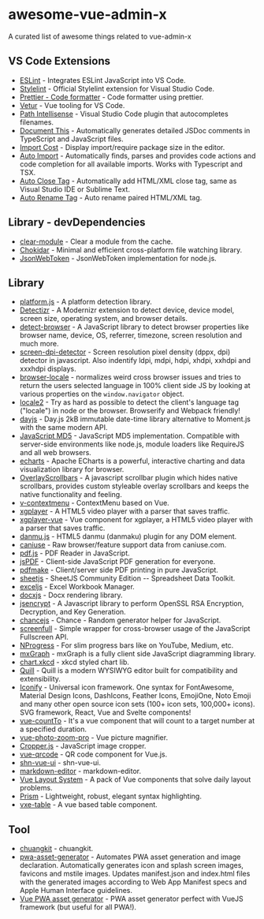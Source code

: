 # awesome-vue-admin-x
A curated list of awesome things related to vue-admin-x

## VS Code Extensions
- [ESLint](https://eslint.org/) - Integrates ESLint JavaScript into VS Code.
- [Stylelint](https://stylelint.io/) - Official Stylelint extension for Visual Studio Code.
- [Prettier - Code formatter](https://prettier.io/) - Code formatter using prettier.
- [Vetur](https://vuejs.github.io/vetur/) - Vue tooling for VS Code.
- [Path Intellisense](https://github.com/ChristianKohler/PathIntellisense) - Visual Studio Code plugin that autocompletes filenames.
- [Document This](https://github.com/oouo-diogo-perdigao/vscode-docthis) - Automatically generates detailed JSDoc comments in TypeScript and JavaScript files.
- [Import Cost](https://github.com/wix/import-cost) - Display import/require package size in the editor.
- [Auto Import](https://github.com/soates/Auto-Import) - Automatically finds, parses and provides code actions and code completion for all available imports. Works with Typescript and TSX.
- [Auto Close Tag](https://github.com/formulahendry/vscode-auto-close-tag) - Automatically add HTML/XML close tag, same as Visual Studio IDE or Sublime Text.
- [Auto Rename Tag](https://github.com/formulahendry/vscode-auto-rename-tag) - Auto rename paired HTML/XML tag.

## Library - devDependencies
- [clear-module](https://github.com/sindresorhus/clear-module) - Clear a module from the cache.
- [Chokidar](https://github.com/paulmillr/chokidar) - Minimal and efficient cross-platform file watching library.
- [JsonWebToken](https://github.com/auth0/node-jsonwebtoken) - JsonWebToken implementation for node.js.

## Library
- [platform.js](https://github.com/bestiejs/platform.js) - A platform detection library.
- [Detectizr](https://github.com/barisaydinoglu/Detectizr) - A Modernizr extension to detect device, device model, screen size, operating system, and browser details.
- [detect-browser](https://github.com/Ahmdrza/detect-browser) - A JavaScript library to detect browser properties like browser name, device, OS, referrer, timezone, screen resolution and much more.
- [screen-dpi-detector](https://github.com/jorgegilramos/screen-dpi-detector) - Screen resolution pixel density (dppx, dpi) detector in javascript. Also indentify ldpi, mdpi, hdpi, xhdpi, xxhdpi and xxxhdpi displays.
- [browser-locale](https://github.com/maxogden/browser-locale) - normalizes weird cross browser issues and tries to return the users selected language in 100% client side JS by looking at various properties on the `window.navigator` object.
- [locale2](https://github.com/moimikey/locale2) - Try as hard as possible to detect the client's language tag ("locale") in node or the browser. Browserify and Webpack friendly!
- [dayjs](https://github.com/iamkun/dayjs) - Day.js 2kB immutable date-time library alternative to Moment.js with the same modern API.
- [JavaScript MD5](https://github.com/blueimp/JavaScript-MD5) - JavaScript MD5 implementation. Compatible with server-side environments like node.js, module loaders like RequireJS and all web browsers.
- [echarts](https://github.com/apache/echarts) - Apache ECharts is a powerful, interactive charting and data visualization library for browser.
- [OverlayScrollbars](https://github.com/KingSora/OverlayScrollbars) - A javascript scrollbar plugin which hides native scrollbars, provides custom styleable overlay scrollbars and keeps the native functionality and feeling.
- [v-contextmenu](https://github.com/heynext/v-contextmenu) - ContextMenu based on Vue.
- [xgplayer](https://github.com/bytedance/xgplayer) - A HTML5 video player with a parser that saves traffic.
- [xgplayer-vue](https://github.com/bytedance/xgplayer-vue) - Vue component for xgplayer, a HTML5 video player with a parser that saves traffic.
- [danmu.js](https://github.com/bytedance/danmu.js) - HTML5 danmu (danmaku) plugin for any DOM element.
- [caniuse](https://github.com/Fyrd/caniuse) - Raw browser/feature support data from caniuse.com.
- [pdf.js](https://github.com/mozilla/pdf.js) - PDF Reader in JavaScript.
- [jsPDF](https://github.com/parallax/jsPDF) - Client-side JavaScript PDF generation for everyone.
- [pdfmake](https://github.com/bpampuch/pdfmake) - Client/server side PDF printing in pure JavaScript.
- [sheetjs](https://github.com/SheetJS/sheetjs) - SheetJS Community Edition -- Spreadsheet Data Toolkit.
- [exceljs](https://github.com/exceljs/exceljs) - Excel Workbook Manager.
- [docxjs](https://github.com/zVolodymyr/docxjs) - Docx rendering library.
- [jsencrypt](https://github.com/travist/jsencrypt) - A Javascript library to perform OpenSSL RSA Encryption, Decryption, and Key Generation.
- [chancejs](https://github.com/chancejs/chancejs) - Chance - Random generator helper for JavaScript.
- [screenfull](https://github.com/sindresorhus/screenfull) - Simple wrapper for cross-browser usage of the JavaScript Fullscreen API.
- [NProgress](https://github.com/rstacruz/nprogress) - For slim progress bars like on YouTube, Medium, etc.
- [mxGraph](https://github.com/jgraph/mxgraph) - mxGraph is a fully client side JavaScript diagramming library.
- [chart.xkcd](https://github.com/timqian/chart.xkcd) - xkcd styled chart lib.
- [Quill](https://github.com/quilljs/quill) - Quill is a modern WYSIWYG editor built for compatibility and extensibility.
- [Iconify](https://github.com/iconify/iconify) - Universal icon framework. One syntax for FontAwesome, Material Design Icons, DashIcons, Feather Icons, EmojiOne, Noto Emoji and many other open source icon sets (100+ icon sets, 100,000+ icons). SVG framework, React, Vue and Svelte components!
- [vue-countTo](https://github.com/PanJiaChen/vue-countTo) - It's a vue component that will count to a target number at a specified duration.
- [vue-photo-zoom-pro](https://github.com/mater1996/vue-photo-zoom-pro) - Vue picture magnifier.
- [Cropper.js](https://github.com/fengyuanchen/cropperjs) - JavaScript image cropper.
- [vue-qrcode](https://github.com/fengyuanchen/vue-qrcode) - QR code component for Vue.js.
- [shn-vue-ui](https://github.com/ShnHz/shn-ui) - shn-vue-ui.
- [markdown-editor](https://github.com/wumaimai/components) - markdown-editor.
- [Vue Layout System](https://github.com/LeeBoYin/vue-layout-system) - A pack of Vue components that solve daily layout problems.
- [Prism](https://github.com/PrismJS/prism) - Lightweight, robust, elegant syntax highlighting.
- [vxe-table](https://github.com/x-extends/vxe-table) - A vue based table component.

## Tool
- [chuangkit](https://www.chuangkit.com/) - chuangkit.
- [pwa-asset-generator](https://github.com/onderceylan/pwa-asset-generator) - Automates PWA asset generation and image declaration. Automatically generates icon and splash screen images, favicons and mstile images. Updates manifest.json and index.html files with the generated images according to Web App Manifest specs and Apple Human Interface guidelines.
- [Vue PWA asset generator](https://github.com/jcalixte/vue-pwa-asset-generator) - PWA asset generator perfect with VueJS framework (but useful for all PWA!).
